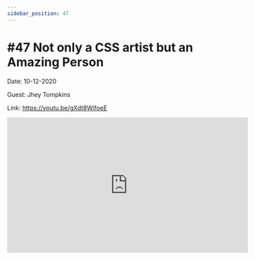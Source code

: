 ```yaml
---
sidebar_position: 47
---
```


# #47 Not only a CSS artist but an Amazing Person

Date: 10-12-2020

Guest: Jhey Tompkins

Link: https://youtu.be/gXdt8WifoeE

<iframe width="560" height="315" src="https://www.youtube.com/embed/gXdt8WifoeE" title="YouTube video player" frameborder="0" allow="accelerometer; autoplay; clipboard-write; encrypted-media; gyroscope; picture-in-picture; web-share" allowfullscreen></iframe>